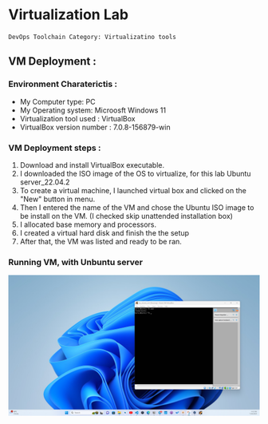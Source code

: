 # Virtualization Lab

```
DevOps Toolchain Category: Virtualizatino tools
```

## VM Deployment :

### Environment Charaterictis :

- My Computer type: PC
- My Operating system: Microosft Windows 11
- Virtualization tool used : VirtualBox
- VirtualBox version number : 7.0.8-156879-win

### VM Deployment steps :

1. Download and install VirtualBox executable.
2. I downloaded the ISO image of the OS to virtualize, for this lab Ubuntu server_22.04.2
3. To create a virtual machine, I launched virtual box and clicked on the "New" button in menu.
4. Then I entered the name of the VM and chose the Ubuntu ISO image to be install on the VM. (I checked skip unattended installation box)
5. I allocated base memory and processors.
6. I created a virtual hard disk and finish the the setup
7. After that, the VM was listed and ready to be ran.

### Running VM, with Unbuntu server

![Settings](assets/running_vm.png)
